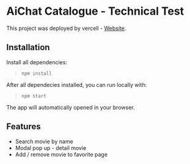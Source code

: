 # AiChat Catalogue - Technical Test

This project was deployed by vercell - [Website](https://omdb-rafi-p.vercel.app/).

## Installation

Install all dependencies:

> `npm install`

After all dependecies installed, you can run locally with:

> `npm start`

The app will automatically opened in your browser.

## Features

* Search movie by name
* Modal pop up - detail movie
* Add / remove movie to favorite page
